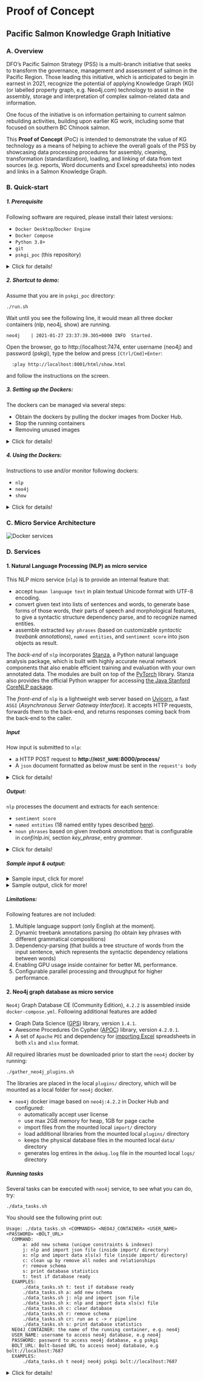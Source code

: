 # Proof of Concept
## Pacific Salmon Knowledge Graph Initiative

### A. Overview
DFO’s Pacific Salmon Strategy (PSS) is a multi-branch initiative that seeks to transform the governance, management and assessment of salmon in the Pacific Region. Those leading this initiative, which is anticipated to begin in earnest in 2021, recognize the potential of applying Knowledge Graph (KG) (or labelled property graph, e.g. Neo4j.com) technology to assist in the assembly, storage and interpretation of complex salmon-related data and information.

One focus of the initiative is on information pertaining to current salmon rebuilding activities, building upon earlier KG work, including some that focused on southern BC Chinook salmon.

This **Proof of Concept** (PoC) is intended to demonstrate the value of KG technology as a means of helping to achieve the overall goals of the PSS by showcasing data processing procedures for assembly, cleaning, transformation (standardization), loading, and linking of data from text sources (e.g. reports, Word documents and Excel spreadsheets) into nodes and links in a Salmon Knowledge Graph.

### B. Quick-start

##### 1. Prerequisite

Following software are required, please install their latest versions:
- `Docker Desktop`/`Docker Engine`
- `Docker Compose`
- `Python 3.8+`
- `git`
- `pskgi_poc` (this repository)

<details><summary>Click for details!</summary>

###### Step 1 - Install `Docker Desktop`/`Docker Engine`
For macOS or Windows install [Docker Desktop](https://docs.docker.com/desktop/).

For people who know what WSL is: Installing `Windows Subsystem for Linux 2`, a.k.a `WSL2` is highly recommended before installing Docker Desktop.

For Linux, install [Docker Engine](https://docs.docker.com/engine/).

**Important**: it is recommended that at least 6GB memory and 10GB disk space allowed for Docker Desktop. Check the `Preferences`, and then `Resources` menu-item of the `Docker` top menu icon to adjust them.

###### Step 2 - Install `Docker Compose`
For all system, install [Docker Compose](https://docs.docker.com/compose/).

###### Step 3 - Install `git`
Make sure that you have `git` install on your system.

- For Windows: Download [Git for Windows](https://git-scm.com/download/win) and install it.

- For macOS: install [homebrew](https://brew.sh), and then in Terminal:

      brew install git

- For Debian-based Linux:

      sudo apt update
      sudo apt upgrade
      sudo apt install git


- For RPM-based Linux:

      sudo yum upgrade
      sudo yum install git

*For Ubuntu: in case permission error is encountered at the first run of docker-compose, try to create the docker user group and add yourself to it*

    sudo groupadd docker
    sudo usermod -aG docker ${USER}

###### Step 4 - Install `Python`
Follow instructions this [guide](https://installpython3.com/).

###### Step 5 - Install `pskgi_poc` (this repository):
Check out the [repo](https://github.com/nghia71/pskgi_poc) by opening a Terminal or Command Prompt on your system, go to a directory where you want to place this repository, and type:

    git clone https://github.com/nghia71/pskgi_poc.git
    cd pskgi_poc

Collect addtional libraries for `neo4j`:

    ./gather_neo4j_plugins.sh

</details>

##### 2. Shortcut to demo:

Assume that you are in `pskgi_poc` directory:

    ./run.sh

Wait until you see the following line, it would mean all three docker containers (nlp, neo4j, show) are running.

    neo4j    | 2021-01-27 23:37:39.305+0000 INFO  Started.

Open the browser, go to http://localhost:7474, enter username (neo4j) and password (pskgi), type the below and press `[Ctrl/Cmd]+Enter`:

      :play http://localhost:8001/html/show.html

and follow the instructions on the screen.


##### 3. Setting up the Dockers:
The dockers can be managed via several steps:
- Obtain the dockers by pulling the docker images from Docker Hub.
- Stop the running containers
- Removing unused images

<details><summary>Click for details!</summary>

Make sure that all requirements in `1. Prerequisite` are satisfied.
It it **important** to note that all `docker` and `docker-compose` command must be execute inside the `pskgi_poc` repo directory, where the `docker-compose.yml` is present.

###### a. Obtain the dockers by pulling the built docker images from [repositories](https://hub.docker.com/repository/docker/nghiadh/nlp) on Docker Hub, create the containers, and run them

    docker-compose pull
    docker-compose up --no-build

*Note: it will takes sometimes to download about 2GB image.*

Add a `-d` option if you want them run in the background

    docker-compose up -d --no-build

***[Optional]: Build the docker images, create the containers, and run them***

Rebuild the image:

    docker-compose up --build

*Note: it will takes sometimes to download `PyTorch` (700MB), and neural English language models for `stanza`.*

Add a `-d` option if you want them run in the background

    docker-compose up -d --build

Later invocations:

    docker-compose up


###### b. Stop the running containers

If they are running on the console (i.e. without `-d` option). Press `Ctrl+C` to gracefully shutdow.

You can also stop it from the other Terminal (in `pskgi_poc` directory):

    docker-compose down

###### c. Removing unused images

    docker image prune

*Note: it is worth to run because it can remove over 3.5GB temporary data produced during the build of the docker image*

</details>

##### 4. Using the Dockers:

Instructions to use and/or monitor following dockers:
- `nlp`
- `neo4j`
- `show`

<details><summary>Click for details!</summary>

##### a. `nlp`:

Assume that you are in `pskgi_poc` directory, check if it's running:

    cd test

**For macOS, Linux**

    ./check_nlp.sh http://127.0.0.1:8000/

**For Windows**

Assume that you are in `pskgi_poc` directory, check if it's running:

    check_nlp.bat http://127.0.0.1:8000/

If the script prints `"OK"`, the service is ready, then test it with proper input. You should see `json` output on the console.

**For macOS, Linux**

    ./test_nlp.sh http://127.0.0.1:8000/process/ nlp_input.txt

**For Windows**

    test_nlp.bat http://127.0.0.1:8000/process/ nlp_input.txt


*Note 1: the `nlp` docker is accessible from anywhere if the host's IP and port 8000 is reachable.*

*Note 2: see the Input and Output sections of the Natural Language Processing (NLP) micro service for more details*

##### b. `neo4j`:

Assume that you are in `pskgi_poc` directory, check if it's running:

    cd test

**For macOS, Linux**

    ./data_tasks.sh t neo4j neo4j pskgi bolt://localhost:7687/

**For all OS**

You can start a browser and points it at http://localhost:7474/.

*Note 1: the `neo4j` docker is accessible from anywhere if the host's IP and port 7474 is reachable.*

Create a new set of unique constraints and indexes defined in a `Cypher Query Language` (`cql`) script, which is placed in the local `cql/` directory.

    ./data_tasks.sh a neo4j neo4j pskgi bolt://localhost:7687 cql/nlp_schema.cql

Import data from a `xlsx` formatted data file, placed in `import/` directory, for example `input.xlsx`. There is no need for prefix `import/` since `neo4j` will see it at the mounted volume inside the container.

    ./data_tasks.sh j neo4j neo4j pskgi bolt://localhost:7687 /input.xlsx psf_news\!A1:B6 http://nlp:8000/process/

Open the browser, go to http://localhost:7474, enter username (neo4j) and password (pskgi), type the below and press `[Ctrl/Cmd]+Enter`:

    MATCH (e:NE)-[:E_IN_S]->(s)<-[:E_IN_S]-(loc:LOC)-[:W_IN_E]-(w:LW)
      WHERE e.c IN ["Coho", "Chinook", "Chum", "Sockeye"] AND w.l = "river"
    WITH e, loc
      MATCH (e)-[:E_IN_D]->(d)<-[:K_IN_D]-(k:KP)-[:W_IN_K]-(w:LW)
        WHERE w.l IN ["habitat", "project", "grant"]
    WITH DISTINCT(d) AS d, e, COLLECT(DISTINCT(loc)) AS oc, COLLECT(DISTINCT(k)) AS kc
    RETURN DISTINCT(e) AS species, COLLECT([d, oc, kc]) AS mentioned_locations;

![Match locations, key phrases related to salmons in projects or grants](img/graph.png)

##### c. `show`:

  A simple docker, to host the interactive slideshow.

    docker-compose pull
    docker-compose up --no-build

  To build this docker:

    docker-compose up --build show

  Open the brower, go to http://localhost:7474, enter username (neo4j) and password (pskgi), type the below and press `[Ctrl/Cmd]+Enter`:

    :play http://localhost:8001/html/show.html

  and follow the instructions on the screen.

</details>

### C. Micro Service Architecture

![Docker services](img/docker-compose.png)

### D. Services

#### 1. Natural Language Processing (NLP) as micro service

This NLP micro service (`nlp`) is to provide an internal feature that:
- accept `human language text` in plain textual Unicode format with UTF-8 encoding.
- convert given text into lists of sentences and words, to generate base forms of those words, their parts of speech and morphological features, to give a syntactic structure dependency parse, and to recognize named entities.
- assemble extracted `key phrases` (based on customizable *syntactic treebank annotations*), `named entities`, and `sentiment score` into json objects as result.

The *back-end* of `nlp` incorporates [Stanza](https://stanfordnlp.github.io/stanza/), a Python natural language analysis package, which is built with highly accurate neural network components that also enable efficient training and evaluation with your own annotated data. The modules are built on top of the [PyTorch](https://pytorch.org) library. Stanza also provides the official Python wrapper for accessing [the Java Stanford CoreNLP package](https://stanfordnlp.github.io/CoreNLP/).

The *front-end* of `nlp` is a lightweight web server based on [Uvicorn](https://www.uvicorn.org), a fast `ASGI` (*Asynchronous Server Gateway Interface*). It accepts HTTP requests, forwards them to the back-end, and returns responses coming back from the back-end to the caller.

##### Input
How input is submitted to `nlp`:
- a HTTP POST request to **http://`HOST_NAME`:8000/process/**
- A `json` document formatted as below must be sent in the `request's body`

<details><summary>Click for details!</summary>


      ####################
      # Define the document model that the webapp receives from submission:
      # It is a json format:
      # {
      #   "u": the uid of the document, the webapp retains and returns it
      #   "c": the textual content of the document.
      # }

</details>

##### Output:
`nlp` processes the document and extracts for each sentence:
- `sentiment score`
- `named entities` (18 named entity types
described [here](https://stanfordnlp.github.io/stanza/available_models.html)).
- `noun phrases` based on given *treebank annotations* that is configurable
in *conf/nlp.ini*, section *key_phrase*, entry *grammar*.

<details><summary>Click for details!</summary>

  Output is a `json` document in following format:

      {
          'u': the uid of the document
          'p': the processed content, see PostProcessor for more information
      }

  Processed document is represented by a list of sentences, each is a dictionary:

      {
          't': the original text of the sentence,
          's': the sentiment score (0, 1, 2), as a string,
          'e': list of extracted entities (see below),
          'k': list of extracted key phrases, for format see below
      }

    Extracted entities of a document is a list of dictionaries:

      {
          't': the entity type, one of the 18 named entity types, e.g. PERSON,
          'c': the textual content, for example `First Nations`,
          'w': list of words, each is a dictionary, see below
      }

    Extracted key phrases of a sentence is a list of dictionaries:

      {
          'c': the textual content, e.g. `restoration stock assessment activities`
          'w': list of words, each is a dictionary, see below
      }

    Extracted word in format of {'c': word text, 'l': lemmatized form}

    *Note: a key phrase is collected from a sentence by using treebank-specific grammar on the `xpos` property of each word in a sentence:*

      JJ? ((VB[G|N|D]|NN[P]?[S]?) (HYPH|IN|POS)*)* NN[P]?[S]?

</details>

##### Sample input & output:

<details>
  <summary>Sample input, click for more!</summary>

  Sample input from [PSF](https://www.psf.ca/news-media/238056-granted-16-south-vancouver-island-salmon-community-projects-pacific-salmon), this can be located at `test/nlp_input.txt`

      [
        {
          "u":"123",
          "c":"The Pacific Salmon Foundation (PSF) announces grants for 16 projects in the South Vancouver Island region, totalling $238,056 through the PSF Community Salmon Program (CSP). The total value of the projects, which includes community fundraising, contributions and volunteer time, is $1,488,711 and is focused on the rehabilitation of key Pacific salmon habitats and stock enhancement in the South Vancouver Island area."
        }
      ]
</details>

<details>
  <summary>Sample output, click for more!</summary>

  Sample output from processing of the above input.

    [
        {
            "p": [
                {
                    "c": "The Pacific Salmon Foundation (PSF) announces grants for 16 projects in the South Vancouver Island region, totalling $238,056 through the PSF Community Salmon Program (CSP).",
                    "e": [
                        {
                            "c": "The Pacific Salmon Foundation (PSF)",
                            "t": "ORG",
                            "w": [
                                {
                                    "c": "Pacific",
                                    "l": "pacific"
                                },
                                {
                                    "c": "Salmon",
                                    "l": "salmon"
                                },
                                {
                                    "c": "Foundation",
                                    "l": "foundation"
                                },
                                {
                                    "c": "(",
                                    "l": "("
                                },
                                {
                                    "c": "PSF",
                                    "l": "psf"
                                },
                                {
                                    "c": ")",
                                    "l": ")"
                                }
                            ]
                        },
                        {
                            "c": "16",
                            "t": "CARDINAL",
                            "w": [
                                {
                                    "c": "16",
                                    "l": "16"
                                }
                            ]
                        },
                        {
                            "c": "South Vancouver Island",
                            "t": "LOC",
                            "w": [
                                {
                                    "c": "South",
                                    "l": "south"
                                },
                                {
                                    "c": "Vancouver",
                                    "l": "vancouver"
                                },
                                {
                                    "c": "Island",
                                    "l": "island"
                                }
                            ]
                        },
                        {
                            "c": "238,056",
                            "t": "MONEY",
                            "w": [
                                {
                                    "c": "238,056",
                                    "l": "238,056"
                                }
                            ]
                        },
                        {
                            "c": "PSF Community Salmon Program",
                            "t": "ORG",
                            "w": [
                                {
                                    "c": "PSF",
                                    "l": "psf"
                                },
                                {
                                    "c": "Community",
                                    "l": "community"
                                },
                                {
                                    "c": "Salmon",
                                    "l": "salmon"
                                },
                                {
                                    "c": "Program",
                                    "l": "program"
                                }
                            ]
                        },
                        {
                            "c": "CSP",
                            "t": "ORG",
                            "w": [
                                {
                                    "c": "CSP",
                                    "l": "csp"
                                }
                            ]
                        },
                        {
                            "c": "1,488,711",
                            "t": "MONEY",
                            "w": [
                                {
                                    "c": "1,488,711",
                                    "l": "1,488,711"
                                }
                            ]
                        },
                        {
                            "c": "Pacific",
                            "t": "LOC",
                            "w": [
                                {
                                    "c": "Pacific",
                                    "l": "pacific"
                                }
                            ]
                        },
                        {
                            "c": "South Vancouver Island",
                            "t": "LOC",
                            "w": [
                                {
                                    "c": "South",
                                    "l": "south"
                                },
                                {
                                    "c": "Vancouver",
                                    "l": "vancouver"
                                },
                                {
                                    "c": "Island",
                                    "l": "island"
                                }
                            ]
                        }
                    ],
                    "k": [
                        {
                            "c": "pacific",
                            "w": [
                                {
                                    "c": "pacific",
                                    "l": "pacific"
                                }
                            ]
                        },
                        {
                            "c": "salmon",
                            "w": [
                                {
                                    "c": "salmon",
                                    "l": "salmon"
                                }
                            ]
                        },
                        {
                            "c": "foundation",
                            "w": [
                                {
                                    "c": "foundation",
                                    "l": "foundation"
                                }
                            ]
                        },
                        {
                            "c": "psf",
                            "w": [
                                {
                                    "c": "psf",
                                    "l": "psf"
                                }
                            ]
                        },
                        {
                            "c": "grants",
                            "w": [
                                {
                                    "c": "grants",
                                    "l": "grant"
                                }
                            ]
                        },
                        {
                            "c": "projects",
                            "w": [
                                {
                                    "c": "projects",
                                    "l": "project"
                                }
                            ]
                        },
                        {
                            "c": "south",
                            "w": [
                                {
                                    "c": "south",
                                    "l": "south"
                                }
                            ]
                        },
                        {
                            "c": "vancouver",
                            "w": [
                                {
                                    "c": "vancouver",
                                    "l": "vancouver"
                                }
                            ]
                        },
                        {
                            "c": "island",
                            "w": [
                                {
                                    "c": "island",
                                    "l": "island"
                                }
                            ]
                        },
                        {
                            "c": "region",
                            "w": [
                                {
                                    "c": "region",
                                    "l": "region"
                                }
                            ]
                        },
                        {
                            "c": "psf community salmon program",
                            "w": [
                                {
                                    "c": "psf",
                                    "l": "psf"
                                },
                                {
                                    "c": "community",
                                    "l": "community"
                                },
                                {
                                    "c": "salmon",
                                    "l": "salmon"
                                },
                                {
                                    "c": "program",
                                    "l": "program"
                                }
                            ]
                        },
                        {
                            "c": "csp",
                            "w": [
                                {
                                    "c": "csp",
                                    "l": "csp"
                                }
                            ]
                        }
                    ],
                    "s": 1
                },
                {
                    "c": "The total value of the projects, which includes community fundraising, contributions and volunteer time, is $1,488,711 and is focused on the rehabilitation of key Pacific salmon habitats and stock enhancement in the South Vancouver Island area.",
                    "e": [
                        {
                            "c": "The Pacific Salmon Foundation (PSF)",
                            "t": "ORG",
                            "w": [
                                {
                                    "c": "Pacific",
                                    "l": "pacific"
                                },
                                {
                                    "c": "Salmon",
                                    "l": "salmon"
                                },
                                {
                                    "c": "Foundation",
                                    "l": "foundation"
                                },
                                {
                                    "c": "(",
                                    "l": "("
                                },
                                {
                                    "c": "PSF",
                                    "l": "psf"
                                },
                                {
                                    "c": ")",
                                    "l": ")"
                                }
                            ]
                        },
                        {
                            "c": "16",
                            "t": "CARDINAL",
                            "w": [
                                {
                                    "c": "16",
                                    "l": "16"
                                }
                            ]
                        },
                        {
                            "c": "South Vancouver Island",
                            "t": "LOC",
                            "w": [
                                {
                                    "c": "South",
                                    "l": "south"
                                },
                                {
                                    "c": "Vancouver",
                                    "l": "vancouver"
                                },
                                {
                                    "c": "Island",
                                    "l": "island"
                                }
                            ]
                        },
                        {
                            "c": "238,056",
                            "t": "MONEY",
                            "w": [
                                {
                                    "c": "238,056",
                                    "l": "238,056"
                                }
                            ]
                        },
                        {
                            "c": "PSF Community Salmon Program",
                            "t": "ORG",
                            "w": [
                                {
                                    "c": "PSF",
                                    "l": "psf"
                                },
                                {
                                    "c": "Community",
                                    "l": "community"
                                },
                                {
                                    "c": "Salmon",
                                    "l": "salmon"
                                },
                                {
                                    "c": "Program",
                                    "l": "program"
                                }
                            ]
                        },
                        {
                            "c": "CSP",
                            "t": "ORG",
                            "w": [
                                {
                                    "c": "CSP",
                                    "l": "csp"
                                }
                            ]
                        },
                        {
                            "c": "1,488,711",
                            "t": "MONEY",
                            "w": [
                                {
                                    "c": "1,488,711",
                                    "l": "1,488,711"
                                }
                            ]
                        },
                        {
                            "c": "Pacific",
                            "t": "LOC",
                            "w": [
                                {
                                    "c": "Pacific",
                                    "l": "pacific"
                                }
                            ]
                        },
                        {
                            "c": "South Vancouver Island",
                            "t": "LOC",
                            "w": [
                                {
                                    "c": "South",
                                    "l": "south"
                                },
                                {
                                    "c": "Vancouver",
                                    "l": "vancouver"
                                },
                                {
                                    "c": "Island",
                                    "l": "island"
                                }
                            ]
                        }
                    ],
                    "k": [
                        {
                            "c": "total value",
                            "w": [
                                {
                                    "c": "total",
                                    "l": "total"
                                },
                                {
                                    "c": "value",
                                    "l": "value"
                                }
                            ]
                        },
                        {
                            "c": "projects",
                            "w": [
                                {
                                    "c": "projects",
                                    "l": "project"
                                }
                            ]
                        },
                        {
                            "c": "community fundraising",
                            "w": [
                                {
                                    "c": "community",
                                    "l": "community"
                                },
                                {
                                    "c": "fundraising",
                                    "l": "fundraising"
                                }
                            ]
                        },
                        {
                            "c": "contributions",
                            "w": [
                                {
                                    "c": "contributions",
                                    "l": "contribution"
                                }
                            ]
                        },
                        {
                            "c": "volunteer time",
                            "w": [
                                {
                                    "c": "volunteer",
                                    "l": "volunteer"
                                },
                                {
                                    "c": "time",
                                    "l": "time"
                                }
                            ]
                        },
                        {
                            "c": "rehabilitation",
                            "w": [
                                {
                                    "c": "rehabilitation",
                                    "l": "rehabilitation"
                                }
                            ]
                        },
                        {
                            "c": "key pacific",
                            "w": [
                                {
                                    "c": "key",
                                    "l": "key"
                                },
                                {
                                    "c": "pacific",
                                    "l": "pacific"
                                }
                            ]
                        },
                        {
                            "c": "salmon habitats",
                            "w": [
                                {
                                    "c": "salmon",
                                    "l": "salmon"
                                },
                                {
                                    "c": "habitats",
                                    "l": "habitat"
                                }
                            ]
                        },
                        {
                            "c": "stock enhancement",
                            "w": [
                                {
                                    "c": "stock",
                                    "l": "stock"
                                },
                                {
                                    "c": "enhancement",
                                    "l": "enhancement"
                                }
                            ]
                        },
                        {
                            "c": "south",
                            "w": [
                                {
                                    "c": "south",
                                    "l": "south"
                                }
                            ]
                        },
                        {
                            "c": "vancouver",
                            "w": [
                                {
                                    "c": "vancouver",
                                    "l": "vancouver"
                                }
                            ]
                        },
                        {
                            "c": "island",
                            "w": [
                                {
                                    "c": "island",
                                    "l": "island"
                                }
                            ]
                        },
                        {
                            "c": "area",
                            "w": [
                                {
                                    "c": "area",
                                    "l": "area"
                                }
                            ]
                        }
                    ],
                    "s": 2
                }
            ],
            "u": "123"
        }
    ]
</details>

##### Limitations:
Following features are not included:
1. Multiple language support (only English at the moment).
2. Dynamic treebank annotations parsing (to obtain key phrases with different grammatical compositions)
3. Dependency-parsing (that builds a tree structure of words from the input sentence, which represents the syntactic dependency relations between words)
4. Enabling GPU usage inside container for better ML performance.
5. Configurable parallel processing and throughput for higher performance.

#### 2. Neo4j graph database as micro service

`Neo4j` Graph Database CE (Community Edition), `4.2.2` is assembled inside `docker-compose.yml`. Following additional features are added
- Graph Data Science ([GPS](https://neo4j.com/developer/graph-data-science/)) library, version `1.4.1`.
- Awesome Procedures On Cypher ([APOC](https://neo4j.com/labs/apoc/)) library, version `4.2.0.1`.
- A set of `Apache` `POI` and dependency for [importing Excel](https://neo4j.com/labs/apoc/4.2/import/xls/) spreadsheets in both `xls` and `xlsx` format.

All required libraries must be downloaded prior to start the `neo4j` docker by running:

    ./gather_neo4j_plugins.sh

The libraries are placed in the local `plugins/` directory, which will be mounted as a local folder for `neo4j` docker.

- `neo4j` docker image based on `neo4j:4.2.2` in Docker Hub and configured:
  + automatically accept user license
  + use max 2GB memory for heap, 1GB for page cache
  + import files from the mounted local `import/` directory
  + load additional libraries from the mounted local `plugins/` directory
  + keeps the physical database files in the mounted local `data/` directory
  + generates log entires in the `debug.log` file in the mounted local `logs/` directory

##### Running tasks
Several tasks can be executed with `neo4j` service, to see what you can do, try:

    ./data_tasks.sh

You should see the following print out:

```
Usage: ./data_tasks.sh <COMMANDS> <NEO4J_CONTAINER> <USER_NAME> <PASSWORD> <BOLT_URL>
  COMMAND:
      a: add new schema (unique constraints & indexes)
      j: nlp and import json file (inside import/ directory)
      x: nlp and import data xls(x) file (inside import/ directory)
      c: clean up by remove all nodes and relationships
      r: remove schema
      s: print database statistics
      t: test if database ready
  EXAMPLES:
      ./data_tasks.sh t: test if database ready
      ./data_tasks.sh a: add new schema
      ./data_tasks.sh j: nlp and import json file
      ./data_tasks.sh x: nlp and import data xls(x) file
      ./data_tasks.sh c: clear database
      ./data_tasks.sh r: remove schema
      ./data_tasks.sh cr: run an c -> r pipeline
      ./data_tasks.sh s: print database statistics
  NEO4J_CONTAINER: the name of the running container, e.g. neo4j
  USER_NAME: username to access neo4j database, e.g neo4j
  PASSWORD: password to access neo4j database, e.g pskgi
  BOLT_URL: Bolt-based URL to access neo4j database, e.g bolt://localhost:7687
  EXAMPLES:
      ./data_tasks.sh t neo4j neo4j pskgi bolt://localhost:7687
```

<details><summary>Click for details!</summary>

Test if `neo4j` docker container is running:

    ./data_tasks.sh t neo4j neo4j pskgi bolt://localhost:7687

[Optional] Clear - remove all nodes and relationships from - the database (note that this might slow down for large database):

    ./data_tasks.sh c neo4j neo4j pskgi bolt://localhost:7687

[Optional] Remove all unique constraints and indexes from the database :

    ./data_tasks.sh r neo4j neo4j pskgi bolt://localhost:7687

[Optional] Create a new set of unique constraints and indexes defined in a `Cypher Query Language` (`cql`) script, which is placed in the local `cql/` directory. Note that this needs to be done only once and before any data import

    ./data_tasks.sh a neo4j neo4j pskgi bolt://localhost:7687 cql/nlp_schema.cql

Import data from a `json` formatted data file, placed in `import/` directory, for example `input.json`. There is no need for prefix `import/` since `neo4j` will see it at the mounted volume inside the container. Note that
the `nlp` service is access at the URL http://nlp:8000/process/. `neo4j` and `nlp` services communicate via a private network `backend`, which is not exposed outside, so `neo4j` *sees* `nlp` by its own hostname `nlp`.

    ./data_tasks.sh j neo4j neo4j pskgi bolt://localhost:7687 input.json http://nlp:8000/process/

Import data from a `xlsx` formatted data file, placed in `import/` directory, for example `input.xlsx`. There is no need for prefix `import/` since `neo4j` will see it at the mounted volume inside the container. Note that
the `nlp` service is access at the URL http://nlp:8000/process/. `neo4j` and `nlp` services communicate via a private network `backend`, which is not exposed outside, so `neo4j` *sees* `nlp` by its own hostname `nlp`.

    ./data_tasks.sh j neo4j neo4j pskgi bolt://localhost:7687 /input.xlsx psf_news\!A1:B6 http://nlp:8000/process/

*Important*: the slash `/` in `/input.xlsx` is mandatory. The `!` in `psf_news\!A1:B6` is to escape the special character `!` in shell command. Note that the `psf_news\!A1:B6` is considered as a input sheet. Line numbers starts at 0, so `psf_news\!A1:B6` means to use cells from the region `A2:B6` in the Excel file.

</details>
